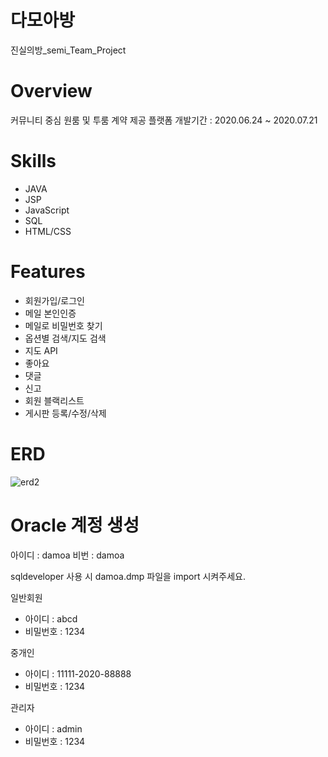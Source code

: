 # 다모아방 
진실의방_semi_Team_Project

# Overview
커뮤니티 중심 원룸 및 투룸 계약 제공 플랫폼
개발기간 : 2020.06.24 ~ 2020.07.21

# Skills
* JAVA
* JSP
* JavaScript
* SQL
* HTML/CSS

# Features
* 회원가입/로그인
* 메일 본인인증
* 메일로 비밀번호 찾기
* 옵션별 검색/지도 검색
* 지도 API
* 좋아요
* 댓글
* 신고
* 회원 블랙리스트
* 게시판 등록/수정/삭제

# ERD
![erd2](https://user-images.githubusercontent.com/66931820/97410953-04dc9400-1943-11eb-8370-3775bd483b19.png)


# Oracle 계정 생성

아이디 : damoa
비번 : damoa

sqldeveloper 사용 시 damoa.dmp 파일을 import 시켜주세요. 


 일반회원
  - 아이디 : abcd
  - 비밀번호 : 1234

 중개인
  - 아이디 : 11111-2020-88888
  - 비밀번호 : 1234

 관리자
  - 아이디 : admin
  - 비밀번호 : 1234
